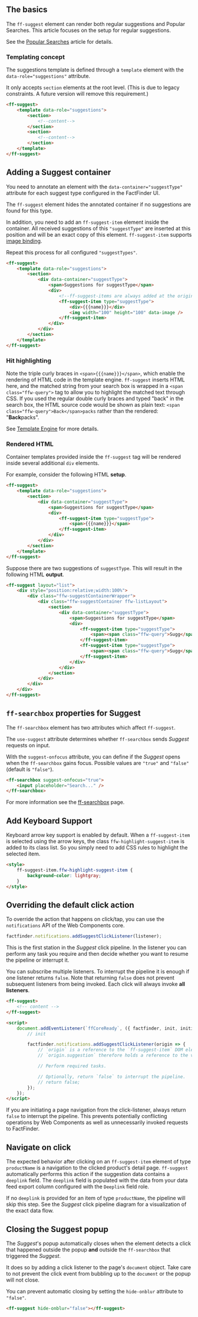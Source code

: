 ## The basics

The `ff-suggest` element can render both regular suggestions and Popular Searches.
This article focuses on the setup for regular suggestions.

See the [Popular Searches](/api/5.x/popular-searches) article for details.


### Templating concept

The suggestions template is defined through a `template` element with the `data-role="suggestions"` attribute.

It only accepts `section` elements at the root level.
(This is due to legacy constraints.
A future version will remove this requirement.)

```html
<ff-suggest>
    <template data-role="suggestions">
        <section>
            <!--content-->
        </section>
        <section>
            <!--content-->
        </section>
    </template>
</ff-suggest>
```


## Adding a Suggest container

You need to annotate an element with the `data-container="suggestType"` attribute for each suggest type configured in the FactFinder UI.

The `ff-suggest` element hides the annotated container if no suggestions are found for this type.

In addition, you need to add an `ff-suggest-item` element inside the container.
All received suggestions of this `"suggestType"` are inserted at this position and will be an exact copy of this element.
`ff-suggest-item` supports [image binding](/api/5.x/ImageBindingBehavior#tab=docs).

Repeat this process for all configured `"suggestTypes"`.

```html
<ff-suggest>
    <template data-role="suggestions">
        <section>
            <div data-container="suggestType">
                <span>Suggestions for suggestType</span>
                <div>
                    <!--ff-suggest-items are always added at the original position of the template-->
                    <ff-suggest-item type="suggestType">
                        <div>{{{name}}}</div>
                        <img width="100" height="100" data-image />
                    </ff-suggest-item>
                </div>
            </div>
        </section>
    </template>
</ff-suggest>
```


### Hit highlighting

Note the triple curly braces in `<span>{{{name}}}</span>`, which enable the rendering of HTML code in the template engine.
`ff-suggest` inserts HTML here, and the matched string from your search box is wrapped in a `<span class="ffw-query">` tag to allow you to highlight the matched text through CSS.
If you used the regular double curly braces and typed "back" in the search box, the HTML source code would be shown as plain text: `<span class="ffw-query">Back</span>packs` rather than the rendered: "**Back**packs".

See [Template Engine](/documentation/5.x/template-engine) for more details.


### Rendered HTML

Container templates provided inside the `ff-suggest` tag will be rendered inside several additional `div` elements.

For example, consider the following HTML **setup**.

```html
<ff-suggest>
    <template data-role="suggestions">
        <section>
            <div data-container="suggestType">
                <span>Suggestions for suggestType</span>
                <div>
                    <ff-suggest-item type="suggestType">
                        <span>{{{name}}}</span>
                    </ff-suggest-item>
                </div>
            </div>
        </section>
    </template>
</ff-suggest>
```

Suppose there are two suggestions of `suggestType`.
This will result in the following HTML **output**.

```html
<ff-suggest layout="list">
    <div style="position:relative;width:100%">
        <div class="ffw-suggestContainerWrapper">
            <div class="ffw-suggestContainer ffw-listLayout">
                <section>
                    <div data-container="suggestType">
                        <span>Suggestions for suggestType</span>
                        <div>
                            <ff-suggest-item type="suggestType">
                                <span><span class="ffw-query">Sugg</span>estion 1</span>
                            </ff-suggest-item>
                            <ff-suggest-item type="suggestType">
                                <span><span class="ffw-query">Sugg</span>estion 2</span>
                            </ff-suggest-item>
                        </div>
                    </div>
                </section>
            </div>
        </div>
    </div>
</ff-suggest>
```


## `ff-searchbox` properties for Suggest

The `ff-searchbox` element has two attributes which affect `ff-suggest`.

The `use-suggest` attribute determines whether `ff-searchbox` sends _Suggest_ requests on input.

With the `suggest-onfocus` attribute, you can define if the _Suggest_ opens when the `ff-searchbox` gains focus.
Possible values are `"true"` and `"false"` (default is `"false"`).

```html
<ff-searchbox suggest-onfocus="true">
    <input placeholder="Search..." />
</ff-searchbox>
```

For more information see the [ff-searchbox](/api/5.x/ff-searchbox#tab=docs) page.


## Add Keyboard Support

Keyboard arrow key support is enabled by default.
When a `ff-suggest-item` is selected using the arrow keys, the class `ffw-highlight-suggest-item` is added to its class list.
So you simply need to add CSS rules to highlight the selected item.

```html
<style>
    ff-suggest-item.ffw-highlight-suggest-item {
        background-color: lightgray;
    }
</style>
```


## Overriding the default click action

To override the action that happens on click/tap, you can use the `notifications` API of the Web Components core.

```js
factfinder.notifications.addSuggestClickListener(listener);
```

This is the first station in the _Suggest_ click pipeline.
In the listener you can perform any task you require and then decide whether you want to resume the pipeline or interrupt it.

You can subscribe multiple listeners.
To interrupt the pipeline it is enough if one listener returns `false`.
Note that returning `false` does not prevent subsequent listeners from being invoked.
Each click will always invoke **all listeners**.

```html
<ff-suggest>
    <!-- content -->
</ff-suggest>

<script>
    document.addEventListener(`ffCoreReady`, ({ factfinder, init, initialSearch }) => {
        // init

        factfinder.notifications.addSuggestClickListener(origin => {
            // `origin` is a reference to the `ff-suggest-item` DOM element that has been clicked.
            // `origin.suggestion` therefore holds a reference to the visualized `ResultSuggestion` as defined by the FactFinder REST API.

            // Perform required tasks.

            // Optionally, return `false` to interrupt the pipeline.
            // return false;
        });
    });
</script>
```

If you are initiating a page navigation from the click-listener, always return `false` to interrupt the pipeline.
This prevents potentially conflicting operations by Web Components as well as unnecessarily invoked requests to FactFinder.


## Navigate on click

The expected behavior after clicking on an `ff-suggest-item` element of type `productName` is a navigation to the clicked product's detail page.
`ff-suggest` automatically performs this action if the suggestion data contains a `deeplink` field.
The `deeplink` field is populated with the data from your data feed export column configured with the `Deeplink` field role.

If no `deeplink` is provided for an item of type `productName`, the pipeline will skip this step.
See the _Suggest_ click pipeline diagram for a visualization of the exact data flow.


## Closing the Suggest popup

The _Suggest_'s popup automatically closes when the element detects a click that happened outside the popup **and** outside the `ff-searchbox` that triggered the _Suggest_.

It does so by adding a click listener to the page's `document` object.
Take care to not prevent the click event from bubbling up to the `document` or the popup will not close.

You can prevent automatic closing by setting the `hide-onblur` attribute to `"false"`.

```html
<ff-suggest hide-onblur="false"></ff-suggest>
```
